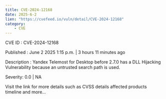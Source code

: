 ```yaml
---
title: CVE-2024-12168
date: 2025-6-2
lien: "https://cvefeed.io/vuln/detail/CVE-2024-12168"
category:
    - CVE
---
```


CVE ID : CVE-2024-12168

Published :  June 2
2025
1:15 p.m. | 3 hours
11 minutes ago

Description : Yandex Telemost for Desktop before 2.7.0 has a DLL Hijacking Vulnerability because an untrusted search path is used.

Severity: 0.0 | NA

Visit the link for more details
such as CVSS details
affected products
timeline
and more...

